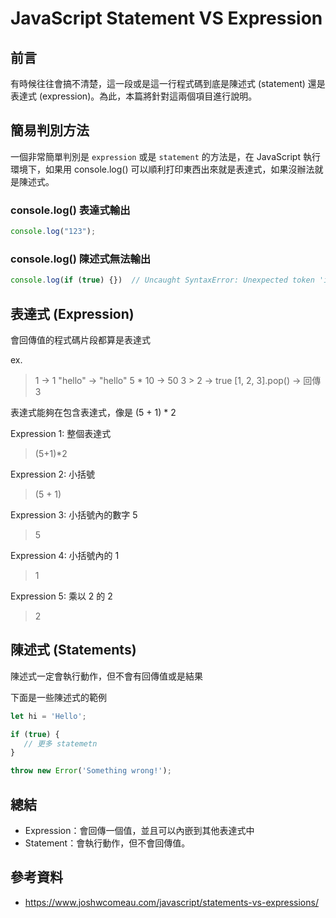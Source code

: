 # JavaScript Statement VS Expression

## 前言

有時候往往會搞不清楚，這一段或是這一行程式碼到底是陳述式 (statement) 還是表達式 (expression)。為此，本篇將針對這兩個項目進行說明。

## 簡易判別方法

一個非常簡單判別是 `expression` 或是 `statement` 的方法是，在 JavaScript 執行環境下，如果用 console.log() 可以順利打印東西出來就是表達式，如果沒辦法就是陳述式。

### console.log() 表達式輸出

```js
console.log("123");
```

### console.log() 陳述式無法輸出

```js
console.log(if (true) {})  // Uncaught SyntaxError: Unexpected token 'if'
```

## 表達式 (Expression)

會回傳值的程式碼片段都算是表達式

ex.

> 1 -> 1
> "hello" -> "hello"
> 5 * 10 -> 50
> 3 > 2  -> true
> [1, 2, 3].pop() -> 回傳 3

表達式能夠在包含表達式，像是 (5 + 1) * 2

Expression 1: 整個表達式

> (5+1)*2

Expression 2: 小括號

> (5 + 1)

Expression 3: 小括號內的數字 5

> 5

Expression 4: 小括號內的 1

> 1

Expression 5: 乘以 2 的 2

> 2

## 陳述式 (Statements)

陳述式一定會執行動作，但不會有回傳值或是結果

下面是一些陳述式的範例

```js
let hi = 'Hello';
```

```js
if (true) {
   // 更多 statemetn
}

```

```js
throw new Error('Something wrong!');
```

## 總結

- Expression：會回傳一個值，並且可以內嵌到其他表達式中
- Statement：會執行動作，但不會回傳值。

## 參考資料

- https://www.joshwcomeau.com/javascript/statements-vs-expressions/
